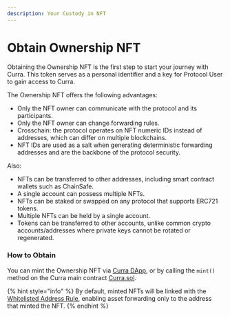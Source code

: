 ```yaml
---
description: Your Custody in NFT
---
```


# Obtain Ownership NFT

Obtaining the Ownership NFT is the first step to start your journey with Curra. This token serves as a personal identifier and a key for Protocol User to gain access to Curra.

The Ownership NFT offers the following advantages:

* Only the NFT owner can communicate with the protocol and its participants.
* Only the NFT owner can change forwarding rules.
* Crosschain: the protocol operates on NFT numeric IDs instead of addresses, which can differ on multiple blockchains.
* NFT IDs are used as a salt when generating deterministic forwarding addresses and are the backbone of the protocol security.

Also:

* NFTs can be transferred to other addresses, including smart contract wallets such as ChainSafe.
* A single account can possess multiple NFTs.
* NFTs can be staked or swapped on any protocol that supports ERC721 tokens.
* Multiple NFTs can be held by a single account.
* Tokens can be transferred to other accounts, unlike common crypto accounts/addresses where private keys cannot be rotated or regenerated.

### How to Obtain

You can mint the Ownership NFT via [Curra DApp](https://app.curra.io), or by calling the `mint()` method on the Curra main contract [Curra.sol](https://github.com/curra-web3/contracts/blob/main/src/Curra.sol#L49).

{% hint style="info" %}
By default, minted NFTs will be linked with the [Whitelisted Address Rule](2-rules.md), enabling asset forwarding only to the address that minted the NFT.
{% endhint %}
